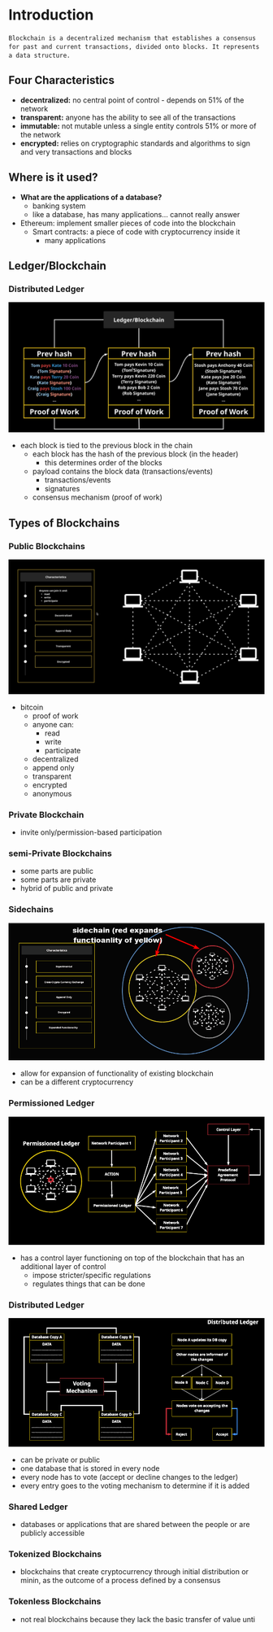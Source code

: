
# Introduction

`
Blockchain is a decentralized mechanism that establishes a consensus for past and current transactions, divided onto blocks. It represents a data structure.
`

## Four Characteristics
- **decentralized:** no central point of control - depends on 51% of the network 
- **transparent:** anyone has the ability to see all of the transactions
- **immutable:** not mutable unless a single entity controls 51% or more of the network
- **encrypted:** relies on cryptographic standards and algorithms to sign and very transactions and blocks

## Where is it used?
- **What are the applications of a database?**
  - banking system
  - like a database, has many applications... cannot really answer
- Ethereum: implement smaller pieces of code into the blockchain
  - Smart contracts: a piece of code with cryptocurrency inside it
    - many applications
  
## Ledger/Blockchain
### Distributed Ledger
![alt text](./ledgerblockchain.png "Ledger/Blockchain")
- each block is tied to the previous block in the chain
  - each block has the hash of the previous block (in the header)
    - this determines order of the blocks
  - payload contains the block data (transactions/events)
    - transactions/events
    - signatures
  - consensus mechanism (proof of work)

## Types of Blockchains
### Public Blockchains
![alt text](./publicblockchain.png "publicblockchain")
- bitcoin
  - proof of work
  - anyone can:
    - read
    - write
    - participate
  - decentralized
  - append only
  - transparent
  - encrypted
  - anonymous
### Private Blockchain
  - invite only/permission-based participation
### semi-Private Blockchains
  - some parts are public
  - some parts are private
  - hybrid of public and private 
### Sidechains
![alt text](./sidechain.png "publicblockchain")
  - allow for expansion of functionality of existing blockchain
  - can be a different cryptocurrency
### Permissioned Ledger
![alt text](./permissionedledger.png "permissionedledger")
  - has a control layer functioning on top of the blockchain that has an additional layer of control
    - impose stricter/specific regulations
    - regulates things that can be done
### Distributed Ledger
![alt text](./distributedledger.png "distributedledger")
- can be private or public
- one database that is stored in every node
- every node has to vote (accept or decline changes to the ledger)
- every entry goes to the voting mechanism to determine if it is added
### Shared Ledger
- databases or applications that are shared between the people or are publicly accessible 

### Tokenized Blockchains
- blockchains that create cryptocurrency through initial distribution or minin, as the outcome of a process defined by a consensus
### Tokenless Blockchains
- not real blockchains because they lack the basic transfer of value unti














  



